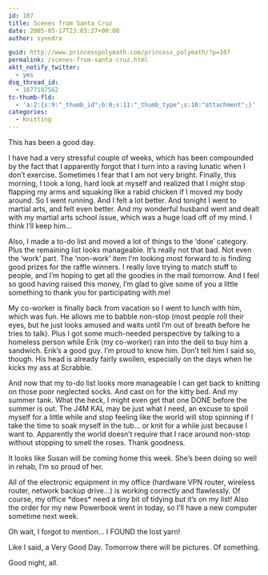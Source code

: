 ```yaml
---
id: 107
title: Scenes from Santa Cruz
date: 2005-05-17T23:03:27+00:00
author: synedra

guid: http://www.princesspolymath.com/princess_polymath/?p=107
permalink: /scenes-from-santa-cruz.html
aktt_notify_twitter:
  - yes
dsq_thread_id:
  - 1877197562
tc-thumb-fld:
  - 'a:2:{s:9:"_thumb_id";b:0;s:11:"_thumb_type";s:10:"attachment";}'
categories:
  - Knitting
---
```

This has been a good day.
  
I have had a very stressful couple of weeks, which has been compounded by the fact that I apparently forgot that I turn into a raving lunatic when I don&#8217;t exercise. Sometimes I fear that I am not very bright. Finally, this morning, I took a long, hard look at myself and realized that I might stop flapping my arms and squaking like a rabid chicken if I moved my body around. So I went running. And I felt a lot better. And tonight I went to martial arts, and felt even better. And my wonderful husband went and dealt with my martial arts school issue, which was a huge load off of my mind. I think I&#8217;ll keep him&#8230;
  
Also, I made a to-do list and moved a lot of things to the &#8216;done&#8217; category. Plus the remaining list looks manageable. It&#8217;s really not that bad. Not even the &#8216;work&#8217; part. The &#8216;non-work&#8217; item I&#8217;m looking most forward to is finding good prizes for the raffle winners. I really love trying to match stuff to people, and I&#8217;m hoping to get all the goodies in the mail tomorrow. And I feel so good having raised this money, I&#8217;m glad to give some of you a little something to thank you for participating with me!
  
My co-worker is finally back from vacation so I went to lunch with him, which was fun. He allows me to babble non-stop (most people roll their eyes, but he just looks amused and waits until I&#8217;m out of breath before he tries to talk). Plus I got some much-needed perspective by talking to a homeless person while Erik (my co-worker) ran into the deli to buy him a sandwich. Erik&#8217;s a good guy. I&#8217;m proud to know him. Don&#8217;t tell him I said so, though. His head is already fairly swollen, especially on the days when he kicks my ass at Scrabble.
  
And now that my to-do list looks more manageable I can get back to knitting on those poor neglected socks. And cast on for the kitty bed. And my summer tank. What the heck, I might even get that one DONE before the summer is out. The J4M KAL may be just what I need, an excuse to spoil myself for a little while and stop feeling like the world will stop spinning if I take the time to soak myself in the tub&#8230; or knit for a while just because I want to. Apparently the world doesn&#8217;t require that I race around non-stop without stopping to smell the roses. Thank goodness.
  
It looks like Susan will be coming home this week. She&#8217;s been doing so well in rehab, I&#8217;m so proud of her.
  
All of the electronic equipment in my office (hardware VPN router, wireless router, network backup drive&#8230;) is working correctly and flawlessly. Of course, my office \*does\* need a tiny bit of tidying but it&#8217;s on my list! Also the order for my new Powerbook went in today, so I&#8217;ll have a new computer sometime next week.
  
Oh wait, I forgot to mention&#8230; I FOUND the lost yarn!
  
Like I said, a Very Good Day. Tomorrow there will be pictures. Of something.
  
Good night, all.